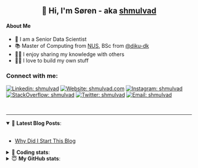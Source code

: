 <h2 align="center">
	👋 Hi, I'm Søren - aka <a href="https://shmulvad.com">shmulvad</a>
</h2>

#### About Me
- 🤖 I am a Senior Data Scientist
- 📚 Master of Computing from [NUS], BSc from [@diku-dk]
- 👨‍🏫 I enjoy sharing my knowledge with others
- 👨‍💻 I love to build my own stuff

### Connect with me:

[![Linkedin: shmulvad](https://img.shields.io/badge/shmulvad-blue?style=flat&logo=Linkedin&logoColor=white)][linkedin]
[![Website: shmulvad.com](https://img.shields.io/badge/shmulvad.com-47CCCC?&style=flat&logo=Google-Chrome&logoColor=white)][website]
[![Instagram: shmulvad](https://img.shields.io/badge/-@shmulvad-purple?style=flat&logo=Instagram&logoColor=white)][instagram]
[![StackOverflow: shmulvad](https://img.shields.io/badge/shmulvad-FE7A16?style=flat&logo=stack-overflow&logoColor=white)][stackOverflow]
[![Twitter: shmulvad](https://img.shields.io/badge/@shmulvad-1ca0f1?style=flat&logo=twitter&logoColor=white)][twitter]
[![Email: shmulvad](https://img.shields.io/badge/shmulvad-D14836?style=flat&logo=gmail&logoColor=white)][mail]

<br />

---

<details open>
 <summary>📕 <b>Latest Blog Posts</b>: </summary>

<br>

<!-- BLOG-POST-LIST:START -->
- [Why Did I Start This Blog](https://shmulvad.com/blog/why-did-start-this-blog)
<!-- BLOG-POST-LIST:END -->

</details>

<!-- --- -->

<details>
 <summary>🤖 <b>Coding stats</b>: </summary>

<br>

NOTE: Doesn't track coding at work or work done in environments such as Jupyter Notebooks.

<!--START_SECTION:waka-->
![Code Time](http://img.shields.io/badge/Code%20Time-2%2C968%20hrs%2035%20mins-blue)

**I'm an Early 🐤** 

```text
🌞 Morning                1934 commits        ███████░░░░░░░░░░░░░░░░░░   26.48 % 
🌆 Daytime                3004 commits        ██████████░░░░░░░░░░░░░░░   41.13 % 
🌃 Evening                1704 commits        ██████░░░░░░░░░░░░░░░░░░░   23.33 % 
🌙 Night                  661 commits         ██░░░░░░░░░░░░░░░░░░░░░░░   09.05 % 
```


📊 **This Week I Spent My Time On** 

```text
💬 Programming Languages: 
Python                   4 hrs 31 mins       █████████░░░░░░░░░░░░░░░░   35.18 % 
TypeScript               4 hrs 19 mins       ████████░░░░░░░░░░░░░░░░░   33.63 % 
Other                    2 hrs 32 mins       █████░░░░░░░░░░░░░░░░░░░░   19.79 % 
JSON                     22 mins             █░░░░░░░░░░░░░░░░░░░░░░░░   02.94 % 
YAML                     17 mins             █░░░░░░░░░░░░░░░░░░░░░░░░   02.23 % 

🔥 Editors: 
VS Code                  10 hrs 11 mins      ████████████████████░░░░░   79.22 % 
Zsh                      2 hrs 24 mins       █████░░░░░░░░░░░░░░░░░░░░   18.74 % 
Sublime Text             15 mins             █░░░░░░░░░░░░░░░░░░░░░░░░   02.04 % 

🐱‍💻 Projects: 
km24-core                10 hrs 3 mins       ████████████████████░░░░░   78.22 % 
search_string            1 hr 19 mins        ███░░░░░░░░░░░░░░░░░░░░░░   10.24 % 
company-scrapers         1 hr 2 mins         ██░░░░░░░░░░░░░░░░░░░░░░░   08.07 % 
Unknown Project          15 mins             █░░░░░░░░░░░░░░░░░░░░░░░░   02.04 % 
Terminal                 7 mins              ░░░░░░░░░░░░░░░░░░░░░░░░░   00.98 % 
```


 Last Updated on 17/12/2024 18:56:03 UTC
<!--END_SECTION:waka-->

</details>

<!-- --- -->

<details>
 <summary>😇 <b>My GitHub stats</b>: </summary>

<br>

<img align="left" alt="shmulvad's Github Stats" src="https://github-readme-stats.vercel.app/api?username=shmulvad&show_icons=true&hide_border=true" />

</details>



[website]: https://shmulvad.com
[twitter]: https://twitter.com/shmulvad
[linkedin]: https://linkedin.com/in/shmulvad
[instagram]: https://instagram.com/shmulvad
[stackOverflow]: https://stackoverflow.com/users/9248793/shmulvad
[mail]: mailto:shmulvad@gmail.com
[@diku-dk]: https://github.com/diku-dk
[github]: https://github.com/shmulvad
[NUS]: https://www.nus.edu.sg
